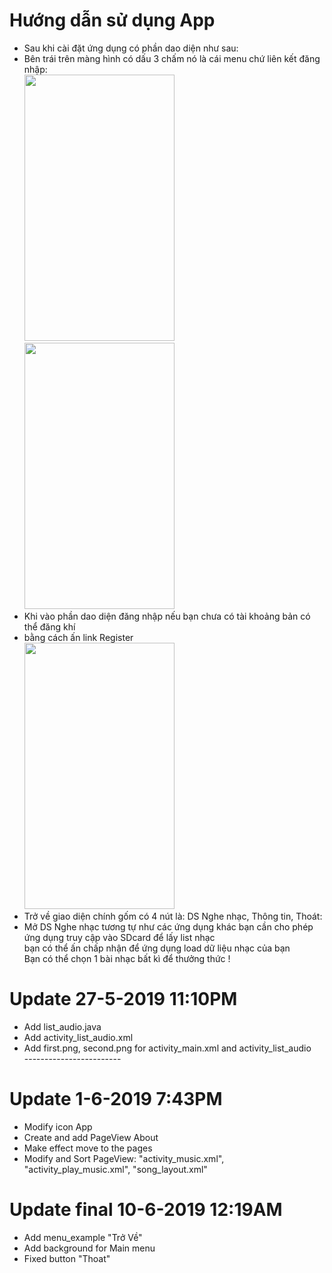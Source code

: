 # Hướng dẫn sử dụng App
* Sau khi cài đặt ứng dụng có phần dao diện như sau:<br/>
* Bên trái trên màng hình có dấu 3 chấm nó là cái menu chứ liên kết đăng nhập:<br/>
<img src="https://www.upsieutoc.com/images/2019/06/10/main.jpg" width="240" height="426" ><br/>
<img src="https://www.upsieutoc.com/images/2019/06/10/logi.jpg" width="240" height="426" ><br/>
* Khi vào phần dao diện đăng nhập nếu bạn chưa có tài khoảng bản có thể đăng khí <br/>
* bằng cách ấn link Register<br/>
<img src="https://www.upsieutoc.com/images/2019/06/10/reg.jpg" width="240" height="426" width="240" height="426" ><br/>
* Trở về giao diện chính gốm có 4 nút là: DS Nghe nhạc, Thông tin, Thoát:
* Mở DS Nghe nhạc tương tự như các ứng dụng khác bạn cần cho phép ứng dụng truy cập vào SDcard để lấy list nhạc<br/>
bạn có thể ấn chấp nhận để ứng dụng load dữ liệu nhạc của bạn<br/>
Bạn có thể chọn 1 bài nhạc bất kì để thưởng thức !

# Update 27-5-2019 11:10PM <br/>
* Add list_audio.java <br/>
* Add activity_list_audio.xml <br/>
* Add first.png, second.png for activity_main.xml and activity_list_audio <br/>
------------------------<br/>
# Update 1-6-2019 7:43PM <br/>
* Modify icon App <br/>
* Create and add PageView About <br/>
* Make effect move to the pages <br/>
* Modify and Sort PageView: "activity_music.xml", "activity_play_music.xml", "song_layout.xml" <br/>
# Update final 10-6-2019 12:19AM <br/>
* Add menu_example "Trở Về"
* Add background for Main menu
* Fixed button "Thoat"
